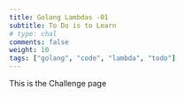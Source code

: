 ```yaml
---
title: Golang Lambdas -01
subtitle: To Do is to Learn
# type: chal
comments: false
weight: 10
tags: ["golang", "code", "lambda", "todo"]
---
```

This is the Challenge page
